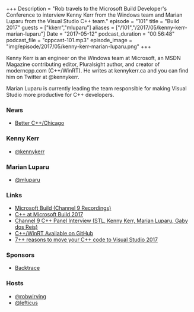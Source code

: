 +++
Description = "Rob travels to the Microsoft Build Developer's Conference to interview Kenny Kerr from the Windows team and Marian Luparu from the Visual Studio C++ team."
episode = "101"
title = "Build 2017"
guests = ["kkerr","mluparu"]
aliases = ["/101","/2017/05/kenny-kerr-marian-luparu"]
Date = "2017-05-12"
podcast_duration = "00:56:48"
podcast_file = "cppcast-101.mp3"
episode_image = "img/episode/2017/05/kenny-kerr-marian-luparu.png"
+++

Kenny Kerr is an engineer on the Windows team at Microsoft, an MSDN Magazine contributing editor, Pluralsight author, and creator of moderncpp.com (C++/WinRT). He writes at kennykerr.ca and you can find him on Twitter at @kennykerr.

Marian Luparu is currently leading the team responsible for making Visual Studio more productive for C++ developers.

### News ###

 - [Better C++/Chicago](https://www.eventbrite.com/e/better-c-chicago-registration-34084060342)

### Kenny Kerr ###

 - [@kennykerr](https://twitter.com/kennykerr)

### Marian Luparu ###

 - [@mluparu](https://twitter.com/mluparu)

### Links ###

 - [Microsoft Build (Channel 9 Recordings)](https://channel9.msdn.com/Events/Build/2017)
 - [C++ at Microsoft Build 2017](https://blogs.msdn.microsoft.com/vcblog/2017/05/10/c-at-microsoft-build-2017/)
 - [Channel 9 C++ Panel Interview (STL, Kenny Kerr, Marian Luparu, Gaby dos Reis)](https://channel9.msdn.com/events/Build/2017/C9L15)
 - [C++/WinRT Available on GitHub](https://moderncpp.com/2016/10/13/cppwinrt-available-on-github/)
 - [7++ reasons to move your C++ code to Visual Studio 2017](https://channel9.msdn.com/events/Build/2017/B8105)

### Sponsors ###

- [Backtrace](https://www.backtrace.io/cppcast)

### Hosts ###

- [@robwirving](https://twitter.com/robwirving)
- [@lefticus](https://twitter.com/lefticus)
